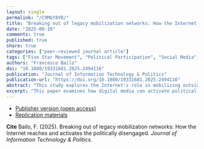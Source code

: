 ```yaml
---
layout: single
permalink: "/C9MGY8YR/"
title: "Breaking out of legacy mobilization networks: How the Internet reaches and activates the politically disengaged"
date: "2025-09-10"
comments: true
published: true
share: true
categories: ["peer-reviewed journal article"]
tags: ["Five Star Movement", "Political Participation", "Social Media", "Social Capital", "Political Disengagement", "Spatial Bayes Analysis"]
authors: "Francesco Bailo"
doi: "10.1080/19331681.2025.2494116"
publication: "Journal of Information Technology & Politics"
publication-url: "https://doi.org/10.1080/19331681.2025.2494116"
abstract: "This study explores the Internet's role in mobilizing outside traditional social capital networks, focusing on Italy's Five Star Movement (M5S) and its use of Meetup.com for organizing grassroots events. Using Bayesian spatial modelling and surveys, it finds initial the M5S mobilization tied to high social capital areas. However, as media attention grew, the need for social capital decreased, and events spread to lower social capital areas. This led to more political discussions among disengaged voters. Social media technologies are found to facilitate political mobilization by reaching diverse demographics. This highlights Internet’s potential to complement and occasionally substitute legacy mobilization networks."
excerpt: "This paper examines how digital media can activate political participation in areas traditionally excluded from social capital networks, focusing on Italy's Five Star Movement (M5S). Using a granular dataset of Meetup.com events, census data, and electoral results between 2005 and 2013, the study explores the relationship between social capital, Internet-enabled mobilization, political participation and votes."
---
```


* [Publisher version (open access)](https://doi.org/10.1080/19331681.2025.2494116)
* [Replication materials]()

**Cite** Bailo, F. (2025). Breaking out of legacy mobilization networks: How the Internet reaches and activates the politically disengaged. *Journal of Information Technology & Politics*.
